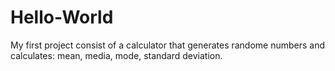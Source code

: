 # Hello-World
My first project consist of a calculator that generates randome numbers and calculates: mean, media, mode, standard deviation. 
